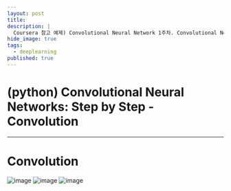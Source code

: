 ```yaml
---
layout: post
title: 
description: |
  Coursera 참고 예제) Convolutional Neural Network 1주차. Convolutional Neural Networks: Step by Step. CNN구현
hide_image: true
tags:
  - deeplearning
published: true
---
```


# (python) Convolutional Neural Networks: Step by Step - Convolution
* * *


# Convolution
![image](https://user-images.githubusercontent.com/69246778/177077954-d81640c8-9781-4ef1-b050-220dfddfef82.png)
![image](https://user-images.githubusercontent.com/69246778/177078000-fabef763-556a-4919-a0fe-c295d5dfa916.png)
![image](https://user-images.githubusercontent.com/69246778/177078010-b16043a9-77ed-4a94-9927-5b7860253ef1.png)
